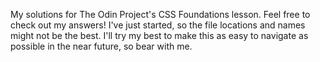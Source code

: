 My solutions for The Odin Project's CSS Foundations lesson. Feel free to check out my answers!
I've just started, so the file locations and names might not be the best. I'll try my best to make this as easy to navigate
as possible in the near future, so bear with me.
